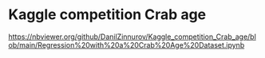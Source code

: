 # Kaggle competition Crab age
https://nbviewer.org/github/DanilZinnurov/Kaggle_competition_Crab_age/blob/main/Regression%20with%20a%20Crab%20Age%20Dataset.ipynb
